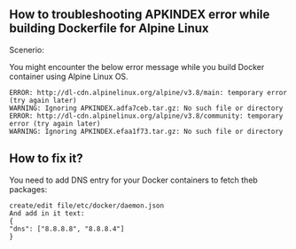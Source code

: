 
## How to troubleshooting APKINDEX error while building Dockerfile for Alpine Linux

Scenerio:

You might encounter the below error message while you build Docker container using Alpine Linux OS.


```
ERROR: http://dl-cdn.alpinelinux.org/alpine/v3.8/main: temporary error (try again later)
WARNING: Ignoring APKINDEX.adfa7ceb.tar.gz: No such file or directory
ERROR: http://dl-cdn.alpinelinux.org/alpine/v3.8/community: temporary error (try again later)
WARNING: Ignoring APKINDEX.efaa1f73.tar.gz: No such file or directory
```

## How to fix it?

You need to add DNS entry for your Docker containers to fetch theb packages:

```
create/edit file/etc/docker/daemon.json
And add in it text:
{
"dns": ["8.8.8.8", "8.8.8.4"]
}

```
